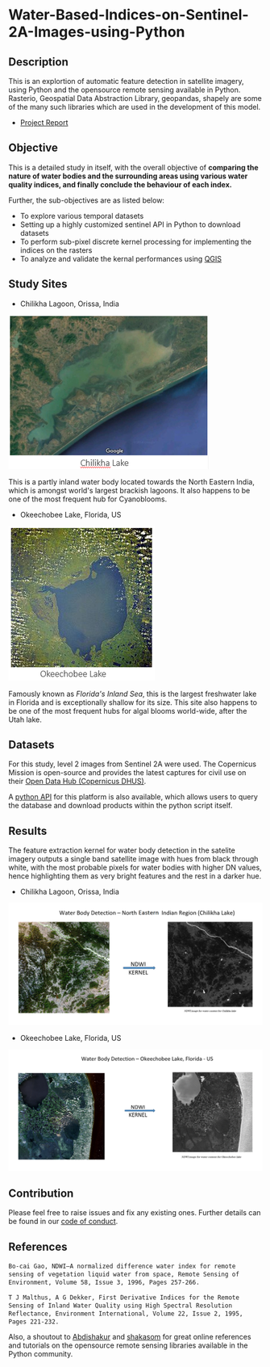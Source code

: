 # Water-Based-Indices-on-Sentinel-2A-Images-using-Python

## Description 

This is an explortion of automatic feature detection in satellite imagery, using Python and the opensource remote sensing available in Python. Rasterio, Geospatial Data Abstraction Library, geopandas, shapely are some of the many such libraries which are used in the development of this model. 

* [Project Report](https://github.com/Chintan2108/Water-Based-Indices-on-Sentinel-2A-Images-using-Python/blob/master/Reports/Implementation%20and%20Comparison%20of%20Water%20Based%20Indices_Python%20Pilot%20Project.pdf)

## Objective 

This is a detailed study in itself, with the overall objective of **comparing the nature of water bodies and the surrounding areas using various water quality indices, and finally conclude the behaviour of each index.**

Further, the sub-objectives are as listed below: 
- To explore various temporal datasets
- Setting up a highly customized sentinel API in Python to download datasets
- To perform sub-pixel discrete kernel processing for implementing the indices on the rasters
- To analyze and validate the kernal performances using [QGIS](https://www.qgis.org/en/site/)

## Study Sites

- Chilikha Lagoon, Orissa, India

![Chilikha Lake](misc/chilikha_study_site.PNG)

This is a partly inland water body located towards the North Eastern India, which is amongst world's largest brackish lagoons. It also happens to be one of the most frequent hub for Cyanoblooms. 

- Okeechobee Lake, Florida, US

![Okeechobee Lake](misc/okeechobee_study_site.PNG)

Famously known as *Florida's Inland Sea*, this is the largest freshwater lake in Florida and is exceptionally shallow for its size. This site also happens to be one of the most frequent hubs for algal blooms world-wide, after the Utah lake. 

## Datasets

For this study, level 2 images from Sentinel 2A were used. The Copernicus Mission is open-source and provides the latest captures for civil use on their [Open Data Hub (Copernicus DHUS)](https://scihub.copernicus.eu/dhus/#/home).

A [python API](https://sentinelsat.readthedocs.io/en/stable/) for this platform is also available, which allows users to query the database and download products within the python script itself. 

## Results

The feature extraction kernel for water body detection in the satelite imagery outputs a single band satellite image with hues from black through white, with the most probable pixels for water bodies with higher DN values, hence highlighting them as very bright features and the rest in a darker hue.

- Chilikha Lagoon, Orissa, India

![Chilikha Lake](misc/chilikha_result.PNG)

- Okeechobee Lake, Florida, US

![Okeechobee Lake](misc/okeechobee_rsult.PNG)

## Contribution

Please feel free to raise issues and fix any existing ones. Further details can be found in our [code of conduct](https://github.com/Chintan2108/Water-Based-Indices-on-Sentinel-2A-Images-using-Python/blob/master/CODE_OF_CONDUCT.md).

## References

```
Bo-cai Gao, NDWI—A normalized difference water index for remote sensing of vegetation liquid water from space, Remote Sensing of Environment, Volume 58, Issue 3, 1996, Pages 257-266.
```

```
T J Malthus, A G Dekker, First Derivative Indices for the Remote Sensing of Inland Water Quality using High Spectral Resolution Reflectance, Environment International, Volume 22, Issue 2, 1995, Pages 221-232.
```

Also, a shoutout to [Abdishakur](https://towardsdatascience.com/satellite-imagery-access-and-analysis-in-python-jupyter-notebooks-387971ece84b) and [shakasom](https://gist.github.com/shakasom) for great online references and tutorials on the opensource remote sensing libraries available in the Python community.
